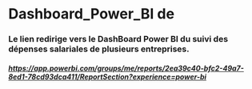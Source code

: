 # Dashboard_Power_BI de
### Le lien redirige vers le DashBoard Power BI du suivi des dépenses salariales de plusieurs entreprises.
##### https://app.powerbi.com/groups/me/reports/2ea39c40-bfc2-49a7-8ed1-78cd93dca411/ReportSection?experience=power-bi
